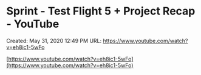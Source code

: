 # Sprint - Test Flight 5 + Project Recap - YouTube

Created: May 31, 2020 12:49 PM
URL: https://www.youtube.com/watch?v=eh8ic1-5wFo

[https://www.youtube.com/watch?v=eh8ic1-5wFo](https://www.youtube.com/watch?v=eh8ic1-5wFo)